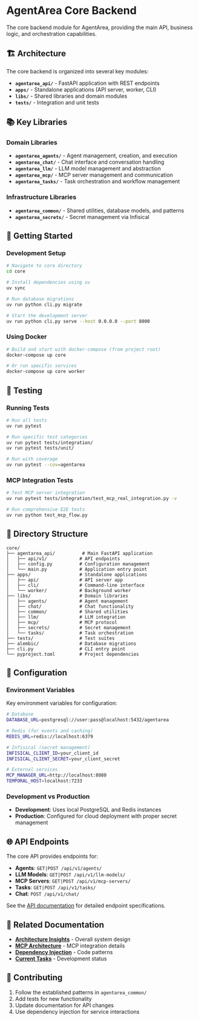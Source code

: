 # AgentArea Core Backend

The core backend module for AgentArea, providing the main API, business logic, and orchestration capabilities.

## 🏗️ Architecture

The core backend is organized into several key modules:

- **`agentarea_api/`** - FastAPI application with REST endpoints
- **`apps/`** - Standalone applications (API server, worker, CLI)
- **`libs/`** - Shared libraries and domain modules
- **`tests/`** - Integration and unit tests

## 📚 Key Libraries

### Domain Libraries
- **`agentarea_agents/`** - Agent management, creation, and execution
- **`agentarea_chat/`** - Chat interface and conversation handling
- **`agentarea_llm/`** - LLM model management and abstraction
- **`agentarea_mcp/`** - MCP server management and communication
- **`agentarea_tasks/`** - Task orchestration and workflow management

### Infrastructure Libraries
- **`agentarea_common/`** - Shared utilities, database models, and patterns
- **`agentarea_secrets/`** - Secret management via Infisical

## 🚀 Getting Started

### Development Setup

```bash
# Navigate to core directory
cd core

# Install dependencies using uv
uv sync

# Run database migrations
uv run python cli.py migrate

# Start the development server
uv run python cli.py serve --host 0.0.0.0 --port 8000
```

### Using Docker

```bash
# Build and start with docker-compose (from project root)
docker-compose up core

# Or run specific services
docker-compose up core worker
```

## 🧪 Testing

### Running Tests

```bash
# Run all tests
uv run pytest

# Run specific test categories
uv run pytest tests/integration/
uv run pytest tests/unit/

# Run with coverage
uv run pytest --cov=agentarea
```

### MCP Integration Tests

```bash
# Test MCP server integration
uv run pytest tests/integration/test_mcp_real_integration.py -v

# Run comprehensive E2E tests
uv run python test_mcp_flow.py
```

## 📁 Directory Structure

```
core/
├── agentarea_api/          # Main FastAPI application
│   ├── api/v1/            # API endpoints
│   ├── config.py          # Configuration management
│   └── main.py            # Application entry point
├── apps/                  # Standalone applications
│   ├── api/               # API server app
│   ├── cli/               # Command-line interface
│   └── worker/            # Background worker
├── libs/                  # Domain libraries
│   ├── agents/            # Agent management
│   ├── chat/              # Chat functionality
│   ├── common/            # Shared utilities
│   ├── llm/               # LLM integration
│   ├── mcp/               # MCP protocol
│   ├── secrets/           # Secret management
│   └── tasks/             # Task orchestration
├── tests/                 # Test suites
├── alembic/               # Database migrations
├── cli.py                 # CLI entry point
└── pyproject.toml         # Project dependencies
```

## 🔧 Configuration

### Environment Variables

Key environment variables for configuration:

```bash
# Database
DATABASE_URL=postgresql://user:pass@localhost:5432/agentarea

# Redis (for events and caching)
REDIS_URL=redis://localhost:6379

# Infisical (secret management)
INFISICAL_CLIENT_ID=your_client_id
INFISICAL_CLIENT_SECRET=your_client_secret

# External services
MCP_MANAGER_URL=http://localhost:8080
TEMPORAL_HOST=localhost:7233
```

### Development vs Production

- **Development**: Uses local PostgreSQL and Redis instances
- **Production**: Configured for cloud deployment with proper secret management

## 🌐 API Endpoints

The core API provides endpoints for:

- **Agents**: `GET|POST /api/v1/agents/`
- **LLM Models**: `GET|POST /api/v1/llm-models/`
- **MCP Servers**: `GET|POST /api/v1/mcp-servers/`
- **Tasks**: `GET|POST /api/v1/tasks/`
- **Chat**: `POST /api/v1/chat/`

See the [API documentation](docs/) for detailed endpoint specifications.

## 📖 Related Documentation

- **[Architecture Insights](../docs/architecture_insights.md)** - Overall system design
- **[MCP Architecture](../docs/mcp_architecture.md)** - MCP integration details
- **[Dependency Injection](../docs/dependency_injection_patterns.md)** - Code patterns
- **[Current Tasks](../docs/current-tasks.md)** - Development status

## 🤝 Contributing

1. Follow the established patterns in `agentarea_common/`
2. Add tests for new functionality
3. Update documentation for API changes
4. Use dependency injection for service interactions
